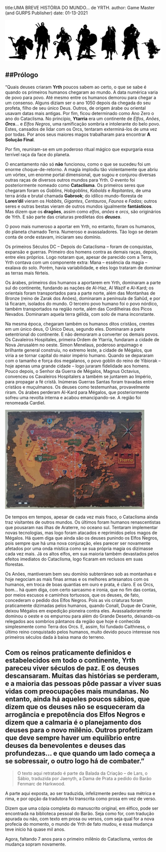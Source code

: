 title:UMA BREVE HISTÓRIA DO MUNDO... de YRTH.
author: Game Master (and GURPS Publisher)
date: 01-13-2021


![static ](images/logo_heros_rpg_s.jpeg) 

##Prólogo
---
“Quais deuses criaram **Yrth** poucos sabem ao certo, o que se sabe é quando os primeiros humanos chegaram ao mundo.
A data numérica varia de povo para povo. Até mesmo entre os humanos demorou para chegar a um consenso. Alguns diziam ser o ano 
1050 depois da chegada do seu profeta, filho de seu único Deus. Outros, de origem árabe ou oriental usavam datas mais 
antigas. Por fim, ficou determinado como Ano Zero o ano do Cataclisma.
No princípio, **Ytarria** era um continente de *Elfos*, *Anões*, **_Orcs_**... e *Elfos Negros*, uma ramificação sombria e intolerante 
do belo povo. Estes, cansados de lidar com os Orcs, tentaram exterminá-los de uma vez por todas. Por anos seus maiores 
magos trabalharam para encontrar **A Solução Final**. 

Por fim, reuniram-se em um poderoso ritual mágico que expurgaria essa terrível raça da face do planeta.

O encantamento não só **não** funcionou, como o que se sucedeu foi um enorme choque-de-retorno. A magia implodiu tão 
violentamente que abriu um vórtex, um enorme portal dimensional, que sugou e conjurou diversas outras raças de diversos 
outros mundos para Yrth. O evento foi posteriormente nomeado como **Cataclisma**.
Os primeiros seres que chegaram foram os *Goblins*, *Hobgoblins*, *Kobolds* e *Repitantes*, de uma terra árida e brutal chamada 
**Gabrook**; do idílico mundo-floresta de **Loren’dil** vieram os *Hobbits*, *Gigantes*, *Centauros*, *Faunos* e *Fadas*; outros seres e 
outras bestas vieram de outros mundos igualmente **fantásticos**. Mas dizem que os **dragões**, assim como *elfos*, *anões* e *orcs*, 
são originários de Yrth. E são parte das criaturas prediletas dos **_deuses_**.

O povo mais numeroso a aportar em Yrth, no entanto, foram os humanos, do planeta chamado Terra. Numeroso e avassaladores. Tão 
logo se deram conta de onde estavam, iniciaram seu domínio.

Os primeiros Séculos DC – Depois do Cataclisma – foram de conquistas, expansão e guerras. Primeiro dos homens contra as 
demais raças, depois, entre eles próprios. Logo notaram que, apesar de parecido com a Terra, Yrth contava com um 
componente extra: Mana – essência da magia – exalava do solo. Porém, havia variabilidade, e eles logo trataram de 
dominar as terras mais férteis.

Os árabes, primeiros dos humanos a aportarem em Yrth, dominaram a parte sul do continente, fundando as nações de 
Al-Haz, Al Wazif e Al-Kard; os orientais foram transportados para a parte norte, além das Montanhas de Bronze 
(reino de Zarak dos Anões), dominaram a península de Sahûd, e por lá ficaram, isolados do mundo. O terceiro povo 
humano foi o povo nórdico, também transportados na região norte, além das Cordilheiras dos Picos Nevados. Dominaram 
aquela terra gélida, com solo de mana inconstante.

Na mesma época, chegaram também os humanos ditos cristãos, crentes em um único deus, O Único Deus, segundo eles. 
Dominaram a parte setentrional do continente. E não demoraram a converter os demais povos. Os Cavaleiros Hospitales, 
primeira Ordem de Ytarria, fundaram a cidade de Nova Jerusalém no oeste.  Simon Menelaus, poderoso arquimago e 
brilhante general construiu, no extremo leste, a cidade de Mégalos, que viria a se tornar capital do maior império humano. 
Quando se depararam com o tamanho e força dos megalanos, o povo goblin do reino de Yibiorak – hoje apenas uma grande 
cidade – logo juraram fidelidade aos homens. Pouco depois, o Senhor da Guerra de Mégalos, Magnus Octavius, convenceu os 
Cavaleiros Hospitalers a também se juntarem ao Império, para propagar a fé cristã. 
Inúmeras Guerras Santas foram travadas entre cristãos e muçulmanos. Os deuses como testemunhas, provavelmente riram. Os 
árabes perderam Al-Kard para Mégalos, que posteriormente sofreu uma revolta interna e acabou emancipando-se. A região 
foi renomeada Cardiel.

![static](images/mapa_yrth_s.jpg) 

De tempos em tempos, apesar de cada vez mais fraco, o Cataclisma ainda traz visitantes de outros mundos. Os últimos 
foram humanos renascentistas que pousaram nas ilhas de Araterre, no oceano sul. Tentaram implementar novas tecnologias, 
mas logo foram atacados e reprimidos pelos magos de Mégalos.
Há quem diga que ainda são os deuses punindo os Elfos Negros, pois sempre que há uma nova conjuração, eles parecer ser 
novamente afetados por uma onda mística como se sua própria magia os dizimasse cada vez mais.
Já os altos elfos, em sua maioria também devastados pelos efeitos imediatos do Cataclisma, logo ficaram em reclusos em 
suas florestas.

Os Anões, mantiveram bem seu domínio subterrâneo sob as montanhas e hoje negociam as mais finas armas e os melhores 
artesanatos com os humanos, em troca de boas quantias em ouro e prata, é claro.
E os Orcs, bom... há quem diga, com certo sarcasmo e ironia, que no fim das contas, por meios escusos e caminhos 
tortuosos, que os deuses, de fato, concederam o pedido dos Elfos Negros. Pois as vis criaturas foram praticamente 
dizimadas pelos humanos, quando Conall, Duque de Cranie, deixou Mégalos em expedição pioneira contra eles. 
Avassaladoramente dominou o oeste e os empurrou para além do Grande Deserto, deixando-os relegados aos sombrios pântanos
da região que hoje é conhecida simplesmente como Terra dos Orcs. 
E, assim, foi fundado Caíthness, o último reino conquistado pelos humanos, muito devido pouco interesse nos primeiros 
séculos dada à baixa mana do terreno.

Com os reinos praticamente definidos e estabelecidos em todo o continente, Yrth pareceu viver séculos de paz. E os 
deuses descansaram. Muitas das histórias se perderam, e a maioria das pessoas pôde passar a viver suas vidas com preocupações mais mundanas. 
No entanto, ainda há aqueles poucos sábios, que dizem que os deuses não se esqueceram da arrogância e prepotência dos 
Elfos Negros e dizem que a calmaria é o planejamento dos deuses para o novo milênio. Outros profetizam que deve sempre 
haver um equilíbrio entre deuses da benevolentes e deuses das profundezas... e que quando um lado começa a se sobressair, 
o outro logo há de combater.”
---

> O texto aqui retratado é parte da Balada da Criação – de Lars, o Sábio, traduzida por Jaenyth, a Dama de Prata a pedido 
do Barão Fenmarc de Harkwood. 

A parte aqui exposta, ao ser traduzida, infelizmente perdeu sua métrica e rima, e por 
opção da tradutora foi transcrita como prosa em vez de verso. 

Dizem que uma cópia completa do manuscrito original, em élfico, pode ser encontrada na biblioteca pessoal do Barão.
Seja como for, com tradução apurada ou não, com texto em prosa ou versos, com seja qual for a nova profecia do momento, 
o mundo de Yrth de fato mudou, e essa mudança teve início há quase mil anos.

Agora, faltando 7 anos para o primeiro milênio do Cataclisma, ventos de mudança sopram novamente. 